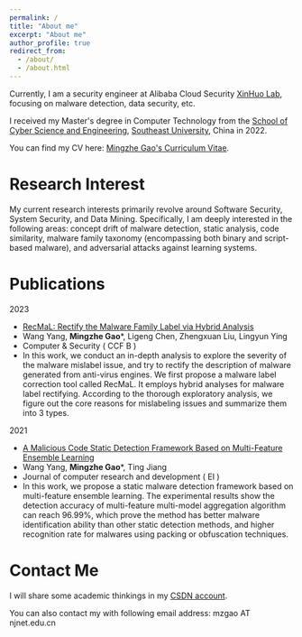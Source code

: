 ```yaml
---
permalink: /
title: "About me"
excerpt: "About me"
author_profile: true
redirect_from: 
  - /about/
  - /about.html
---
```


Currently, I am a security engineer at Alibaba Cloud Security [XinHuo Lab](https://ti.aliyun.com/#/overview), focusing on malware detection, data security, etc.

I received my Master's degree in Computer Technology from the [School of Cyber Science and Engineering](https://cyber.seu.edu.cn/), [Southeast University](https://www.seu.edu.cn/), China in 2022.


You can find my CV here: [Mingzhe Gao's Curriculum Vitae](../assets/Mingzhe_Gao_Resume.pdf).


Research Interest
======
My current research interests primarily revolve around Software Security, System Security, and Data Mining. Specifically, I am deeply interested in the following areas: concept drift of malware detection, static analysis, code similarity, malware family taxonomy (encompassing both binary and script-based malware), and adversarial attacks against learning systems.

Publications
======

2023
  - [RecMaL: Rectify the Malware Family Label via Hybrid Analysis](https://www.sciencedirect.com/science/article/abs/pii/S0167404823000871)
  - Wang Yang, **Mingzhe Gao***, Ligeng Chen, Zhengxuan Liu, Lingyun Ying
  - Computer & Security ( CCF B )
  - In this work, we conduct an in-depth analysis to explore the severity of the malware mislabel issue, and try to rectify the description of malware generated from anti-virus engines. We first propose a malware label correction tool called RecMaL. It employs hybrid analyses for malware label rectifying. According to the thorough exploratory analysis, we figure out the core reasons for mislabeling issues and summarize them into 3 types.



2021
  - [A Malicious Code Static Detection Framework Based on Multi-Feature Ensemble Learning](https://crad.ict.ac.cn/cn/article/doi/10.7544/issn1000-1239.2021.20200912)
  - Wang Yang, **Mingzhe Gao***, Ting Jiang
  - Journal of computer research and development ( EI )
  - In this work, we propose a static malware detection framework based on multi-feature ensemble learning. The experimental results show the detection accuracy of multi-feature multi-model aggregation algorithm can reach 96.99%, which prove the method has better malware identification ability than other static detection methods, and higher recognition rate for malwares using packing or obfuscation techniques.


Contact Me
======

I will share some academic thinkings in my [CSDN account](https://mzgao.blog.csdn.net/).

You can also contact my with following email address: mzgao AT njnet.edu.cn
